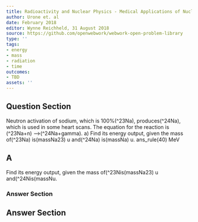 ```yaml
---
title: Radioactivity and Nuclear Physics - Medical Applications of Nuclear Physics
author: Urone et. al
date: February 2018
editor: Wynne Reichheld, 31 August 2018
source: https://github.com/openwebwork/webwork-open-problem-library
type: ''
tags:
- energy
- mass
- radiation
- time
outcomes:
- TBD
assets: ''
---
```


## Question Section 

Neutron activation of sodium, which is 100%(^23Na), produces(^24Na), which is used in some heart scans. The equation for the reaction is 
(^23Na+n) -->(^24Na+gamma). 
a) Find its energy output, given the mass of(^23Na) is(massNa23) u and(^24Na) is(massNa) u. 
ans_rule(40) MeV
## A
Find its energy output, given the mass of(^23Nis(massNa23) u and(^24Nis(massNu. 
### Answer Section


## Answer Section

